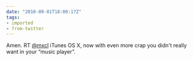 ```yaml
---
date: "2010-09-01T18:00:17Z"
tags:
- imported
- from-twitter
---
```

Amen. RT [@mxcl](https://twitter.com/mxcl) iTunes OS X, now with even more crap you didn't really want in your “music player”.
